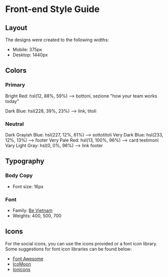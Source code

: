 # Front-end Style Guide

## Layout

The designs were created to the following widths:

- Mobile: 375px
- Desktop: 1440px

## Colors

### Primary

Bright Red: hsl(12, 88%, 59%) --> bottoni, sezione "how your team works today"

Dark Blue: hsl(228, 39%, 23%) --> link, titoli

### Neutral

Dark Grayish Blue: hsl(227, 12%, 61%) --> sottotitoli
Very Dark Blue: hsl(233, 12%, 13%) --> footer
Very Pale Red: hsl(13, 100%, 96%) --> card testimoni
Vary Light Gray: hsl(0, 0%, 98%) --> link footer

## Typography

### Body Copy

- Font size: 16px

### Font

- Family: [Be Vietnam](https://fonts.google.com/specimen/Be+Vietnam)
- Weights: 400, 500, 700

## Icons

For the social icons, you can use the icons provided or a font icon library. Some suggestions for font icon libraries can be found below:

- [Font Awesome](https://fontawesome.com)
- [IcoMoon](https://icomoon.io)
- [Ionicons](https://ionicons.com)